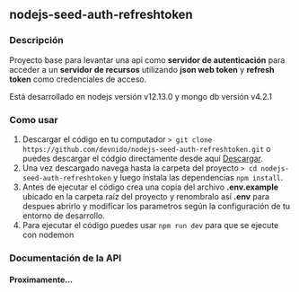 ## nodejs-seed-auth-refreshtoken

### Descripción

Proyecto base para levantar una api como **servidor de autenticación** para acceder a un **servidor de recursos** utilizando **json web token** y **refresh token** como credenciales de acceso.

Está desarrollado en nodejs versión v12.13.0 y mongo db versión v4.2.1

### Como usar

1. Descargar el código en tu computador `` > git clone  https://github.com/devnido/nodejs-seed-auth-refreshtoken.git `` o puedes descargar el códgio directamente desde aquí [Descargar](https://github.com/devnido/nodejs-seed-auth-refreshtoken/releases/tag/v1.0.0).
2. Una vez descargado navega hasta la carpeta del proyecto ``> cd nodejs-seed-auth-refreshtoken`` y luego instala las dependencias ``npm install``.
3. Antes de ejecutar el código crea una copia del archivo **.env.example** ubicado en la carpeta raíz del proyecto y renombralo así **.env** para despues abrirlo y modificar los parametros según la configuración de tu entorno de desarrollo.
4. Para ejecutar el código puedes usar ``npm run dev`` para que se ejecute con nodemon

### Documentación de la API

#### Proximamente...